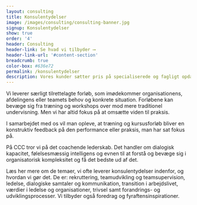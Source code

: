 ```yaml
---
layout: consulting
title: Konsulentydelser
image: /images/consulting/consulting-banner.jpg
signup: Konsulentydelser
show: true
order: '4'
header: Consulting
header-link: Se hvad vi tilbyder ⟶
header-link-url: '#content-section'
breadcrumb: true
color-box: #636e72
permalink: /konsulentydelser
description: Vores kunder sætter pris på specialiserede og fagligt opdaterede konsulenter, som har praktisk erfaring med ledelse og det coachende lederskab. Hos os møder man en tredjepart, som ikke er en del af organisationen og netop derfor er de friske øjne og den upartiske støtte, der hjælper med at sætte retning og omsætte visioner til praksis.
---
```


Vi leverer særligt tilrettelagte forløb, som imødekommer organisationens, afdelingens eller teamets behov og konkrete situation. Forløbene kan bevæge sig fra træning og workshops over mod mere traditionel undervisning. Men vi har altid fokus på at omsætte viden til praksis.

I samarbejdet med os vil man opleve, at træning og kursusforløb bliver en konstruktiv feedback på den performance eller praksis, man har sat fokus på. 

På CCC tror vi på det coachende lederskab. Det handler om dialogisk kapacitet, følelsesmæssig intelligens og evnen til at forstå og bevæge sig i organisatorisk kompleksitet og få det bedste ud af det.

Læs her mere om de temaer, vi ofte leverer konsulentydelser indenfor, og hvordan vi gør det. De er: rekruttering, teamudvikling og teamsupervision, ledelse, dialogiske samtaler og kommunikation, transition i arbejdslivet, værdier i ledelse og organisationer, trivsel samt forandrings- og udviklingsprocesser. Vi tilbyder også foredrag og fyraftensinspirationer.